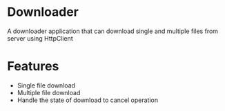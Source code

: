 # Downloader
A downloader application that can download single and multiple files from server using HttpClient 

# Features
- Single file download
- Multiple file download
- Handle the state of download to cancel operation
